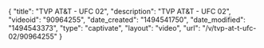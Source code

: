{
    "title": "TVP AT&T - UFC 02",
    "description": "TVP AT&T - UFC 02",
    "videoid": "90964255",
    "date_created": "1494541750",
    "date_modified": "1494543373",
    "type": "captivate",
    "layout": "video",
    "url": "\/v\/tvp-at-t-ufc-02\/90964255"
}